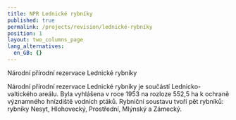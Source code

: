 ```yaml
---
title: NPR Lednické rybníky
published: true
permalink: /projects/revision/lednické-rybníky
position: 1
layout: two_columns_page
lang_alternatives:
  en_GB: {}
---
```

Národní přírodní rezervace Lednické rybníky

Národní přírodní rezervace Lednické rybníky je součástí Lednicko-valtického areálu. Byla vyhlášena v roce 1953 na rozloze 552,5 ha k ochraně významného hnízdiště vodních ptáků. Rybniční soustavu tvoří pět rybníků: rybníky Nesyt, Hlohovecký, Prostřední, Mlýnský a Zámecký.
